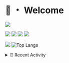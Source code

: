 # 👋 ・ Welcome
![](https://komarev.com/ghpvc/?username=Lorenzo0111)

![](https://img.shields.io/badge/Java-ED8B00?style=for-the-badge&logo=java&logoColor=white)
![](https://img.shields.io/badge/JavaScript-323330?style=for-the-badge&logo=javascript&logoColor=F7DF1E)
![](https://img.shields.io/badge/Node.js-339933?style=for-the-badge&logo=nodedotjs&logoColor=white)
![](https://img.shields.io/badge/React-20232A?style=for-the-badge&logo=react&logoColor=61DAFB)

[![](https://github-readme-stats.vercel.app/api?username=Lorenzo0111&show_icons=true&count_private=true)](https://github.com/Lorenzo0111)
![Top Langs](https://github-readme-stats.vercel.app/api/top-langs/?username=Lorenzo0111&layout=compact)

<details>
<summary>⏰ Recent Activity</summary>

<!--RECENT_ACTIVITY:start-->
1. ![comment] **Commented:** [ZombieStriker/QualityArmory#263](https://github.com/ZombieStriker/QualityArmory/issues/263#issuecomment-1019465209)
2. ![comment] **Commented:** [ZombieStriker/QualityArmory#262](https://github.com/ZombieStriker/QualityArmory/issues/262#issuecomment-1019465129)
3. ![comment] **Commented:** [ZombieStriker/QualityArmory#249](https://github.com/ZombieStriker/QualityArmory/issues/249#issuecomment-1019077644)
4. ![release] Released [Latest Release](https://github.com/ZombieStriker/QualityArmory-Resourcepack/releases/tag/latest) in [ZombieStriker/QualityArmory-Resourcepack](https://github.com/ZombieStriker/QualityArmory-Resourcepack)
5. ![issueClosed] **Issue closed:** [ZombieStriker/QualityArmory#249](https://github.com/ZombieStriker/QualityArmory/issues/249)
6. ![issueClosed] **Issue closed:** [ZombieStriker/QualityArmory#252](https://github.com/ZombieStriker/QualityArmory/issues/252)
7. ![issueOpened] **Issue opened:** [Lorenzo0111/RocketPlaceholders#67](https://github.com/Lorenzo0111/RocketPlaceholders/issues/67)
8. ![prMerged] **Pull request merged:** [ZombieStriker/QualityArmoryVehicles2#89](https://github.com/ZombieStriker/QualityArmoryVehicles2/pull/89)
9. ![issueOpened] **Issue opened:** [ZombieStriker/QualityArmoryVehicles2#91](https://github.com/ZombieStriker/QualityArmoryVehicles2/issues/91)
10. ![prMerged] **Pull request merged:** [Lorenzo0111/RocketPlaceholders#64](https://github.com/Lorenzo0111/RocketPlaceholders/pull/64)
<!--RECENT_ACTIVITY:end-->


<!--RECENT_ACTIVITY:last_update-->
Last Updated: Monday, January 24th, 2022, 12:17:31 PM
<!--RECENT_ACTIVITY:last_update_end-->
</details>

[issueOpened]: https://cdn.jsdelivr.net/gh/Readme-Workflows/Readme-Icons@main/icons/octicons/IssueOpenedOld.svg
[issueClosed]: https://cdn.jsdelivr.net/gh/Readme-Workflows/Readme-Icons@main/icons/octicons/IssueClosedOld.svg

[prOpened]: https://cdn.jsdelivr.net/gh/Readme-Workflows/Readme-Icons@main/icons/octicons/PullRequestOpened.svg
[prClosed]: https://cdn.jsdelivr.net/gh/Readme-Workflows/Readme-Icons@main/icons/octicons/PullRequestClosed.svg
[prMerged]: https://cdn.jsdelivr.net/gh/Readme-Workflows/Readme-Icons@main/icons/octicons/PullRequestMerged.svg

[comment]: https://cdn.jsdelivr.net/gh/Readme-Workflows/Readme-Icons@main/icons/octicons/Comment.svg

[changesRequested]: https://cdn.jsdelivr.net/gh/Readme-Workflows/Readme-Icons@main/icons/octicons/RequestedChanges.svg
[approved]: https://cdn.jsdelivr.net/gh/Readme-Workflows/Readme-Icons@main/icons/octicons/ApprovedChanges.svg

[repoCreated]: https://cdn.jsdelivr.net/gh/Readme-Workflows/Readme-Icons@main/icons/octicons/Repository.svg
[release]: https://cdn.jsdelivr.net/gh/Readme-Workflows/Readme-Icons@main/icons/octicons/Release.svg
[star]: https://cdn.jsdelivr.net/gh/Readme-Workflows/Readme-Icons@main/icons/octicons/StarredRepository.svg
[wiki]: https://cdn.jsdelivr.net/gh/Readme-Workflows/Readme-Icons@main/icons/octicons/Wiki.svg
[fork]: https://cdn.jsdelivr.net/gh/Readme-Workflows/Readme-Icons@main/icons/octicons/ForkedRepository.svg
[people]: https://cdn.jsdelivr.net/gh/Readme-Workflows/Readme-Icons@main/icons/octicons/People.svg
